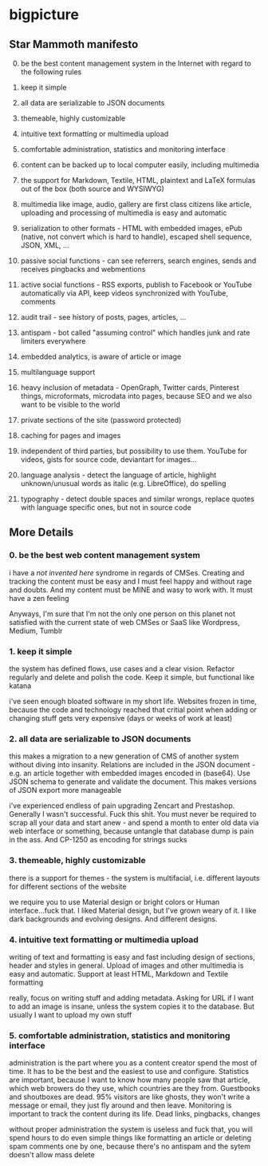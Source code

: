 # bigpicture

## Star Mammoth manifesto

0. be the best content management system in the Internet with regard to the following rules
1. keep it simple
2. all data are serializable to JSON documents
3. themeable, highly customizable
4. intuitive text formatting or multimedia upload
5. comfortable administration, statistics and monitoring interface

6. content can be backed up to local computer easily, including multimedia
7. the support for Markdown, Textile, HTML, plaintext and LaTeX formulas out of the box (both source and WYSIWYG)
8. multimedia like image, audio, gallery are first class citizens like article,
   uploading and processing of multimedia is easy and automatic
9. serialization to other formats - HTML with embedded images, ePub (native, not convert which is hard to handle),
   escaped shell sequence, JSON, XML, ...
10. passive social functions - can see referrers, search engines, sends and receives pingbacks and webmentions
11. active social functions - RSS exports, publish to Facebook or YouTube automatically via API,
   keep videos synchronized with YouTube, comments
12. audit trail - see history of posts, pages, articles, ...
13. antispam - bot called "assuming control" which handles junk and rate limiters everywhere
14. embedded analytics, is aware of article or image
15. multilanguage support
16. heavy inclusion of metadata - OpenGraph, Twitter cards, Pinterest things, microformats, microdata
    into pages, because SEO and we also want to be visible to the world
17. private sections of the site (password protected)
18. caching for pages and images
19. independent of third parties, but possibility to use them. YouTube for videos, gists for source code, deviantart for images... 
20. language analysis - detect the language of article, highlight unknown/unusual words as italic (e.g. LibreOffice), do spelling
21. typography - detect double spaces and similar wrongs, replace quotes with language specific ones, but not in source code

## More Details

### 0. be the best web content management system

i have a *not invented here* syndrome in regards of CMSes. Creating and tracking the content must be easy and I must feel happy and without rage and doubts. And my content must be MINE and wasy to work with. It must have a zen feeling

Anyways, I'm sure that I'm not the only one person on this planet not satisfied with the current state of web CMSes or SaaS like Wordpress, Medium, Tumblr

### 1. keep it simple

the system has defined flows, use cases and a clear vision. Refactor regularly and delete and polish the code. Keep it simple, but functional like katana

i've seen enough bloated software in my short life. Websites frozen in time, because the code and technology reached that critial point when adding or changing stuff gets very expensive (days or weeks of work at least)

### 2. all data are serializable to JSON documents

this makes a migration to a new generation of CMS of another system without diving into insanity. Relations are included in the JSON document - e.g. an article together with embedded images encoded in (base64). Use JSON schema to generate and validate the document. This makes versions of JSON export more manageable

i've experienced endless of pain upgrading Zencart and Prestashop. Generally I wasn't successful. Fuck this shit. You must never be required to scrap all your data and start anew - and spend a month to enter old data via web interface or something, because untangle that database dump is pain in the ass. And CP-1250 as encoding for strings sucks

### 3. themeable, highly customizable

there is a support for themes - the system is multifacial, i.e. different layouts for different sections of the website

we require you to use Material design or bright colors or Human interface...fuck that. I liked Material design, but I've grown weary of it. I like dark backgrounds and evolving designs. And different designs.

### 4. intuitive text formatting or multimedia upload

writing of text and formatting is easy and fast including design of sections, header and styles in general. Upload of images and other multimedia is easy and automatic. Support at least HTML, Markdown and Textile formatting

really, focus on writing stuff and adding metadata. Asking for URL if I want to add an image is insane, unless the system copies it to the database. But usually I want to upload my own stuff

### 5. comfortable administration, statistics and monitoring interface

administration is the part where you as a content creator spend the most of time. It has to be the best and the easiest to use and configure. Statistics are important, because I want to know how many people saw that article, which web browers do they use, which countries are they from. Guestbooks and shoutboxes are dead. 95% visitors are like ghosts, they won't write a message or email, they just fly around and then leave. Monitoring is important to track the content during its life. Dead links, pingbacks, changes

without proper administration the system is useless and fuck that, you will spend hours to do even simple things like formatting an article or deleting spam comments one by one, because there's no antispam and the sytem doesn't allow mass delete




